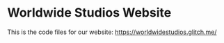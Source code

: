 # Worldwide Studios Website
This is the code files for our website:
https://worldwidestudios.glitch.me/
